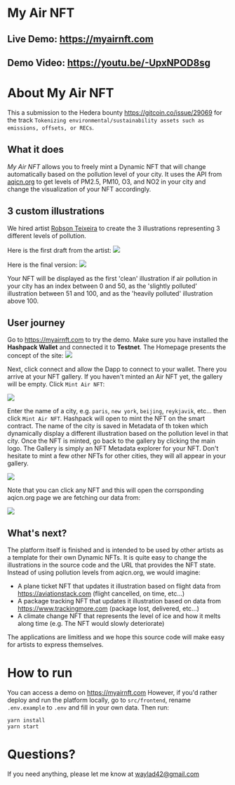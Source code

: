 # My Air NFT

## Live Demo: https://myairnft.com

## Demo Video: https://youtu.be/-UpxNPOD8sg

# About My Air NFT

This a submission to the Hedera bounty  https://gitcoin.co/issue/29069 for the track `Tokenizing environmental/sustainability assets such as emissions, offsets, or RECs`.

## What it does

_My Air NFT_ allows you to freely mint a Dynamic NFT that will change automatically based on the pollution level of your city. It uses the API from [aqicn.org](https://aqicn.org/city/paris) to get levels of PM2.5, PM10, O3, and NO2 in your city and change the visualization of your NFT accordingly.

## 3 custom illustrations

We hired artist [Robson Teixeira](https://www.behance.net/robsonteixeira) to create the 3 illustrations representing 3 different levels of pollution.

Here is the first draft from the artist:
![](https://myairnft.com/screenshots/nfts-draft.png)

Here is the final version:
![](https://myairnft.com/screenshots/nfts-final.png)

Your NFT will be displayed as the first 'clean' illustration if air pollution in your city has an index between 0 and 50, as the 'slightly polluted' illustration between 51 and 100, and as the 'heavily polluted' illustration above 100.

## User journey

Go to https://myairnft.com to try the demo. Make sure you have installed the **Hashpack Wallet** and connected it to **Testnet**. The Homepage presents the concept of the site:
![](https://myairnft.com/screenshots/home.png)

Next, click connect and allow the Dapp to connect to your wallet. There you arrive at your NFT gallery. If you haven't minted an Air NFT yet, the gallery will be empty. Click `Mint Air NFT`:

![](https://myairnft.com/screenshots/mint.png)

Enter the name of a city, e.g. `paris`, `new york`, `beijing`, `reykjavik`, etc... then click `Mint Air NFT`. Hashpack will open to mint the NFT on the smart contract. The name of the city is saved in Metadata of th token which dynamically display a different illustration based on the pollution level in that city. Once the NFT is minted, go back to the gallery by clicking the main logo. The Gallery is simply an NFT Metadata explorer for your NFT. Don't hesitate to mint a few other NFTs for other cities, they will all appear in your gallery.

![](https://myairnft.com/screenshots/my-nft2.png)

Note that you can click any NFT and this will open the corrsponding aqicn.org page we are fetching our data from:

![](https://myairnft.com/screenshots/aqicn.png)

## What's next?

The platform itself is finished and is intended to be used by other artists as a template for their own Dynamic NFTs. It is quite easy to change the illustrations in the source code and the URL that provides the NFT state. Instead of using pollution levels from aqicn.org, we would imagine:

- A plane ticket NFT that updates it illustration based on flight data from https://aviationstack.com (flight cancelled, on time, etc...)
- A package tracking NFT that updates it illustration based on data from https://www.trackingmore.com (package lost, delivered, etc...)
- A climate change NFT that represents the level of ice and how it melts along time (e.g. The NFT would slowly deteriorate)

The applications are limitless and we hope this source code will make easy for artists to express themselves.

# How to run

You can access a demo on https://myairnft.com
However, if you'd rather deploy and run the platform locally, go to `src/frontend`, rename `.env.example` to `.env` and fill in your own data. Then run:

```
yarn install
yarn start
```

# Questions?

If you need anything, please let me know at waylad42@gmail.com
